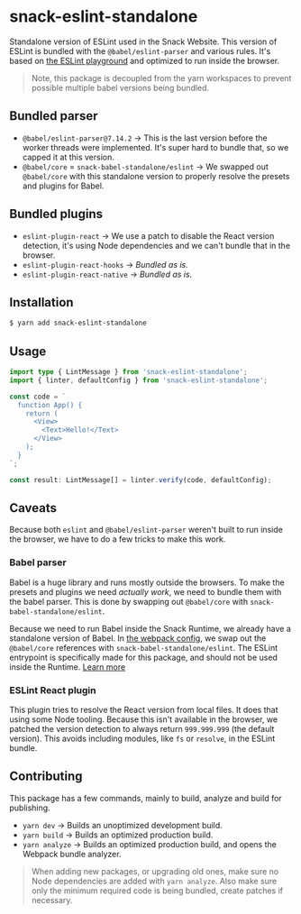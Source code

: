 # snack-eslint-standalone

Standalone version of ESLint used in the Snack Website. This version of ESLint is bundled with the `@babel/eslint-parser` and various rules. It's based on [the ESLint playground](https://github.com/eslint/playground/blob/23bea25563ee62306ede0ade6e0a8641979ed84a/src/playground/App.js#L8) and optimized to run inside the browser.

> Note, this package is decoupled from the yarn workspaces to prevent possible multiple babel versions being bundled.

## Bundled parser

- `@babel/eslint-parser@7.14.2` → This is the last version before the worker threads were implemented. It's super hard to bundle that, so we capped it at this version.
- `@babel/core` = `snack-babel-standalone/eslint` → We swapped out `@babel/core` with this standalone version to properly resolve the presets and plugins for Babel.

## Bundled plugins

- `eslint-plugin-react` → We use a patch to disable the React version detection, it's using Node dependencies and we can't bundle that in the browser.
- `eslint-plugin-react-hooks` → _Bundled as is._
- `eslint-plugin-react-native` → _Bundled as is._

## Installation

```bash
$ yarn add snack-eslint-standalone
```

## Usage

```ts
import type { LintMessage } from 'snack-eslint-standalone';
import { linter, defaultConfig } from 'snack-eslint-standalone';

const code = `
  function App() {
    return (
      <View>
        <Text>Hello!</Text>
      </View>
    );
  }
`;

const result: LintMessage[] = linter.verify(code, defaultConfig);
```

## Caveats

Because both `eslint` and `@babel/eslint-parser` weren't built to run inside the browser, we have to do a few tricks to make this work.

### Babel parser

Babel is a huge library and runs mostly outside the browsers. To make the presets and plugins we need _actually work_, we need to bundle them with the babel parser. This is done by swapping out `@babel/core` with `snack-babel-standalone/eslint`.

Because we need to run Babel inside the Snack Runtime, we already have a standalone version of Babel. In [the webpack config](./webpack.config.js), we swap out the `@babel/core` references with `snack-babel-standalone/eslint`. The ESLint entrypoint is specifically made for this package, and should not be used inside the Runtime. [Learn more](../snack-babel-standalone/README.md)

### ESLint React plugin

This plugin tries to resolve the React version from local files. It does that using some Node tooling. Because this isn't available in the browser, we patched the version detection to always return `999.999.999` (the default version). This avoids including modules, like `fs` or `resolve`, in the ESLint bundle.

## Contributing

This package has a few commands, mainly to build, analyze and build for publishing.

- `yarn dev` → Builds an unoptimized development build.
- `yarn build` → Builds an optimized production build.
- `yarn analyze` → Builds an optimized production build, and opens the Webpack bundle analyzer.

> When adding new packages, or upgrading old ones, make sure no Node dependencies are added with `yarn analyze`. Also make sure only the minimum required code is being bundled, create patches if necessary.
